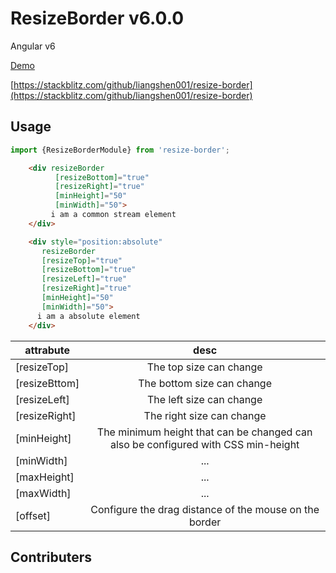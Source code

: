 # ResizeBorder v6.0.0

Angular v6

[Demo](https://liangshen001.github.io/resize-border/)

[https://stackblitz.com/github/liangshen001/resize-border](https://stackblitz.com/github/liangshen001/resize-border)

## Usage

```typescript
import {ResizeBorderModule} from 'resize-border';
```

```html
    <div resizeBorder
          [resizeBottom]="true"
          [resizeRight]="true"
          [minHeight]="50"
          [minWidth]="50">
         i am a common stream element
    </div>
 ```

```html
    <div style="position:absolute"
       resizeBorder
       [resizeTop]="true"
       [resizeBottom]="true"
       [resizeLeft]="true"
       [resizeRight]="true"
       [minHeight]="50"
       [minWidth]="50">
      i am a absolute element
    </div>
```
| attrabute     | desc    |
| -------       | :------:   |
| [resizeTop]   | The top size can change      |
| [resizeBttom] | The bottom size can change      |
| [resizeLeft]  | The left size can change      |
| [resizeRight] | The right size can change      |
| [minHeight]   | The minimum height that can be changed can also be configured with CSS min-height      |
| [minWidth]    | ...      |
| [maxHeight]   | ...      |
| [maxWidth]    | ...      |
| [offset]      | Configure the drag distance of the mouse on the border|

## Contributers

